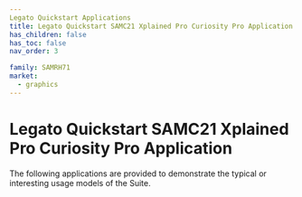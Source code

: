 ```yaml
---
Legato Quickstart Applications
title: Legato Quickstart SAMC21 Xplained Pro Curiosity Pro Application
has_children: false
has_toc: false
nav_order: 3

family: SAMRH71
market:
  - graphics
---
```


# Legato Quickstart SAMC21 Xplained Pro Curiosity Pro Application

The following applications are provided to demonstrate the typical or interesting usage models of the Suite.
